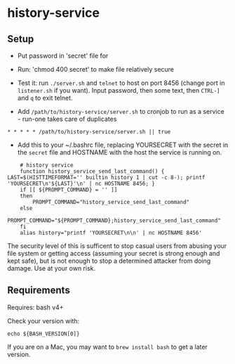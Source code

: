 # history-service

## Setup

- Put password in 'secret' file for

- Run: 'chmod 400 secret' to make file relatively secure

- Test it: run `./server.sh` and `telnet` to host on port 8456 (change port in
`listener.sh` if you want). Input password, then some text, then `CTRL-]` and `q` to
exit telnet.

- Add `/path/to/history-service/server.sh` to cronjob to run as a service - run-one takes care of duplicates

```
* * * * * /path/to/history-service/server.sh || true
```

- Add this to your ~/.bashrc file, replacing YOURSECRET with the secret in the `secret` file and HOSTNAME with the host the service is running on.

```
	# history service
	function history_service_send_last_command() { LAST=$(HISTTIMEFORMAT='' builtin history 1 | cut -c 8-); printf 'YOURSECRET\n'${LAST}'\n' | nc HOSTNAME 8456; }
	if [[ ${PROMPT_COMMAND} = '' ]]
	then
		PROMPT_COMMAND="history_service_send_last_command"
	else
		PROMPT_COMMAND="${PROMPT_COMMAND};history_service_send_last_command"
	fi
	alias history="printf 'YOURSECRET\n\n' | nc HOSTNAME 8456'
```

The security level of this is sufficent to stop casual users from abusing your
file system or getting access (assuming your secret is strong enough and kept
safe), but is not enough to stop a determined attacker from doing damage.
Use at your own risk.

## Requirements

Requires: bash v4+

Check your version with:

```
echo ${BASH_VERSION[0]}
```

If you are on a Mac, you may want to `brew install bash` to get a later version.

